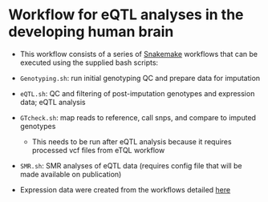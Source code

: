 # Workflow for eQTL analyses in the developing human brain

- This workflow consists of a series of [Snakemake](https://snakemake.readthedocs.io/en/stable) workflows
that can be executed using the supplied bash scripts:

- `Genotyping.sh`: run initial genotyping QC and prepare data for imputation
- `eQTL.sh`: QC and filtering of post-imputation genotypes and expression data; eQTL analysis
- `GTcheck.sh`: map reads to reference, call snps, and compare to imputed genotypes
    - This needs to be run after eQTL analysis because it requires processed vcf files from eTQL workflow
- `SMR.sh`: SMR analyses of eQTL data (requires config file that will be made available on publication)

- Expression data were created from the workflows detailed [here](https://github.com/hobrien/GENEX-FB1)
